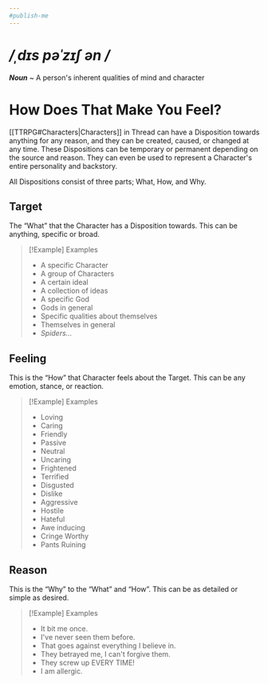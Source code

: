 ```yaml
---
#publish-me
---
```

# */ˌdɪs pəˈzɪʃ ən /*
***Noun*** ~ A person's inherent qualities of mind and character
# How Does That Make You Feel?
[[TTRPG#Characters|Characters]] in Thread can have a Disposition towards anything for any reason, and they can be created, caused, or changed at any time. These Dispositions can be temporary or permanent depending on the source and reason. They can even be used to represent a Character's entire personality and backstory.

All Dispositions consist of three parts; What, How, and Why.
## Target
The “What” that the Character has a Disposition towards. This can be anything, specific or broad. 
>[!Example] Examples
>- A specific Character
>- A group of Characters
>- A certain ideal
>- A collection of ideas
>- A specific God
>- Gods in general
>- Specific qualities about themselves
>- Themselves in general
>- *Spiders...*
## Feeling
This is the “How” that Character feels about the Target. This can be any emotion, stance, or reaction.
>[!Example] Examples
>- Loving
>- Caring
>- Friendly
>- Passive
>- Neutral
>- Uncaring
>- Frightened
>- Terrified
>- Disgusted
>- Dislike
>- Aggressive
>- Hostile
>- Hateful
>- Awe inducing
>- Cringe Worthy
>- Pants Ruining
## Reason
This is the “Why” to the “What” and “How”. This can be as detailed or simple as desired.
>[!Example] Examples
>- It bit me once.
>- I've never seen them before.
>- That goes against everything I believe in.
>- They betrayed me, I can't forgive them.
>- They screw up EVERY TIME!
>- I am allergic.